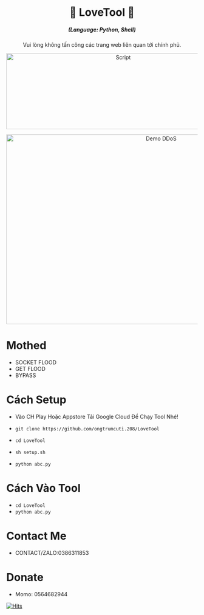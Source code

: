 <h1 align="center">🚀 LoveTool 🚀</h1>
<em><h5 align="center">(Language: Python, Shell)</h5></em>
  
<p align="center">Vui lòng không tấn công các trang web liên quan tới chính phủ.</p>

<p align="center"><img src="https://i.imgur.com/slbFTPZ.jpeg" width="600" height="200" alt="Script"></p>
<p align="center"><img src="https://i.imgur.com/ZFPU2zj.png" width="800" height="500" alt="Demo DDoS"></p>

# Mothed

* SOCKET FLOOD
* GET FLOOD
* BYPASS

# Cách Setup

* Vào CH Play Hoặc Appstore Tải Google Cloud Để Chạy Tool Nhé!

* ```git clone https://github.com/ongtrumcuti.208/LoveTool```
* ```cd LoveTool```
* ```sh setup.sh```
* ```python abc.py```

# Cách Vào Tool

* ```cd LoveTool```
* ```python abc.py```

# Contact Me 
* CONTACT/ZALO:0386311853

# Donate 
* Momo: 0564682944 <br>


[![Hits](https://hits.seeyoufarm.com/api/count/incr/badge.svg?url=https://github.com/ViDucHung206/LoveToolhit-counter&count_bg=%230BD4FF&title_bg=%23525050&icon=github.svg&icon_color=%23000000&title=Views&edge_flat=true)](https://hits.seeyoufarm.com)



